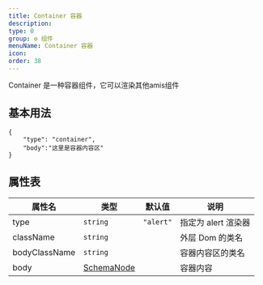 ```yaml
---
title: Container 容器
description: 
type: 0
group: ⚙ 组件
menuName: Container 容器
icon: 
order: 38
---
```

Container 是一种容器组件，它可以渲染其他amis组件

## 基本用法

```schema:height="200" scope="body"
{
    "type": "container",
    "body":"这里是容器内容区"
}
```

## 属性表

| 属性名        | 类型                             | 默认值    | 说明                |
| ------------- | -------------------------------- | --------- | ------------------- |
| type          | `string`                         | `"alert"` | 指定为 alert 渲染器 |
| className     | `string`                         |           | 外层 Dom 的类名     |
| bodyClassName | `string`                         |           | 容器内容区的类名    |
| body          | [SchemaNode](./types-schemanode) |           | 容器内容            |





